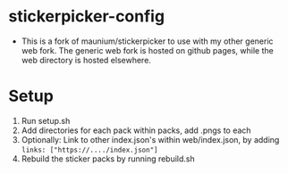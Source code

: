 # stickerpicker-config
- This is a fork of maunium/stickerpicker to use with my other generic web fork. The generic web fork is hosted on github pages, while the web directory is hosted elsewhere.

# Setup
1. Run setup.sh
2. Add directories for each pack within packs, add .pngs to each
3. Optionally: Link to other index.json's within web/index.json, by adding `links: ["https://..../index.json"]`
4. Rebuild the sticker packs by running rebuild.sh